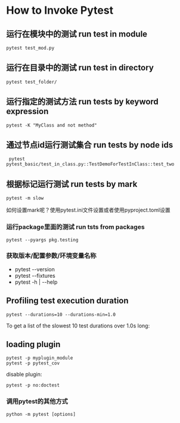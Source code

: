 # How to Invoke Pytest

## 运行在模块中的测试 run test in module

```shell
pytest test_mod.py
```

## 运行在目录中的测试 run test in directory

```shell
pytest test_folder/
```

## 运行指定的测试方法 run tests by keyword expression

```shell
pytest -K "MyClass and not method"
```

## 通过节点id运行测试集合 run tests by node ids

```shell
 pytest pytest_basic/test_in_class.py::TestDemoForTestInClass::test_two
```

## 根据标记运行测试 run tests by mark

```shell
pytest -m slow
```

如何设置mark呢？使用pytest.ini文件设置或者使用pyproject.toml设置

### 运行package里面的测试 run tsts from packages

```shell
pytest --pyargs pkg.testing
```

### 获取版本/配置参数/环境变量名称

- pytest --version
- pytest --fixtures
- pytest -h | --help

## Profiling test execution duration

```shell
pytest --durations=10 --durations-min=1.0
```

To get a list of the slowest 10 test durations over 1.0s long:


## loading plugin

```shell
pytest -p myplugin_module
pytest -p pytest_cov

```

disable plugin:

```shell
pytest -p no:doctest
```

### 调用pytest的其他方式

```shell
python -m pytest [options]
```